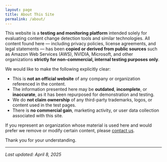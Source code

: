 ```yaml
---
layout: page
title: About This Site
permalink: /about/
---
```


This website is a **testing and monitoring platform** intended solely for evaluating content change detection tools and similar technologies. All content found here — including privacy policies, license agreements, and legal statements — has been **copied or derived from public sources** such as Amazon Web Services (AWS), NVIDIA, Microsoft, and other organizations **strictly for non-commercial, internal testing purposes only**.

We would like to make the following explicitly clear:

- This is **not an official website** of any company or organization referenced in the content.
- The information presented here may be **outdated**, **incomplete**, or **inaccurate**, as it has been repurposed for demonstration and testing.
- We do **not claim ownership** of any third-party trademarks, logos, or content used in the test pages.
- There is **no commercial gain**, marketing activity, or user data collection associated with this site.

If you represent an organization whose material is used here and would prefer we remove or modify certain content, please [contact us](mailto:gobinathm+page-monitor@gmail.com).

Thank you for your understanding.

---
_Last updated: April 8, 2025_
